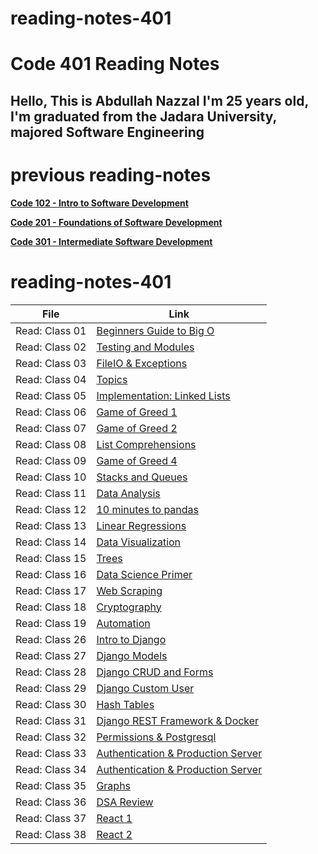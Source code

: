 # reading-notes-401

# Code 401 Reading Notes

## Hello, This is Abdullah Nazzal I'm 25 years old, I'm graduated from the Jadara University, majored Software Engineering 


# previous reading-notes
**[Code 102 - Intro to Software Development](https://abdullahnazzal.github.io/reading-notes/)**

**[Code 201 - Foundations of Software Development](https://abdullahnazzal.github.io/reading-notes-201/)**

**[Code 301 - Intermediate Software Development](https://abdullahnazzal.github.io/reading-notes-301d29/)** 

# reading-notes-401

| File      | Link |
| ----------- | ----------- |
| Read: Class 01  | [Beginners Guide to Big O](class-01.md)|
| Read: Class 02  | [Testing and Modules](class-02.md)|
| Read: Class 03  | [FileIO & Exceptions](class-03.md)|
| Read: Class 04  | [Topics](class-04.md)|
| Read: Class 05  | [Implementation: Linked Lists](class-05.md)|
| Read: Class 06  | [Game of Greed 1](class-06.md)|
| Read: Class 07  | [Game of Greed 2](class-07.md)|
| Read: Class 08  | [List Comprehensions](class-08.md)|
| Read: Class 09  | [Game of Greed 4](class-09.md)|
| Read: Class 10  | [Stacks and Queues](class-10.md)|
| Read: Class 11  | [Data Analysis](class-11.md)|
| Read: Class 12  | [10 minutes to pandas](class-12.md)|
| Read: Class 13  | [Linear Regressions](class-13.md)|
| Read: Class 14  | [Data Visualization](class-14.md)|
| Read: Class 15  | [Trees](class-15.md)|
| Read: Class 16  | [Data Science Primer](class-16.md)|
| Read: Class 17  | [Web Scraping](class-17.md)|
| Read: Class 18  | [Cryptography](class-18.md)|
| Read: Class 19  | [Automation](class-19.md)|
| Read: Class 26  | [Intro to Django](class-26.md)|
| Read: Class 27  | [Django Models](class-27.md)|
| Read: Class 28  | [Django CRUD and Forms](class-28.md)|
| Read: Class 29  | [Django Custom User](class-29.md)|
| Read: Class 30  | [Hash Tables](class-30.md)|
| Read: Class 31  | [Django REST Framework & Docker](class-31.md)|
| Read: Class 32  | [Permissions & Postgresql](class-32.md)|
| Read: Class 33  | [Authentication & Production Server](class-33.md)|
| Read: Class 34  | [Authentication & Production Server](class-34.md)|
| Read: Class 35  | [Graphs](class-35.md)|
| Read: Class 36  | [DSA Review](class-36.md)|
| Read: Class 37  | [React 1](class-37.md)|
| Read: Class 38  | [React 2](class-38.md)|

